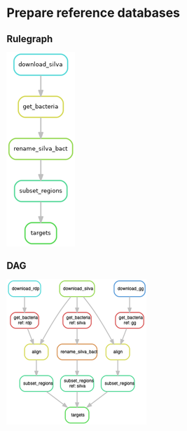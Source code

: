 # Prepare reference databases

## Rulegraph

![](../../figures/rulegraph_prep_db.png)

## DAG

![](../../figures/dag_prep_db.png)
